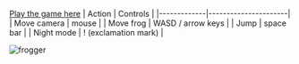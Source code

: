 [Play the game here](https://chriswhisker.github.io/frogger)
| Action      | Controls             |
|-------------|----------------------|
| Move camera | mouse                |
| Move frog   | WASD / arrow keys    |
| Jump        | space bar            |
| Night mode  | ! (exclamation mark) |

![frogger](https://github.com/ChrisWhisker/frogger/assets/6521800/e40b248c-222e-4d16-98f3-526ca278a29b)
